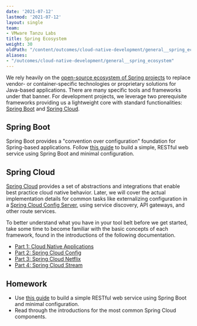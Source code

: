 ```yaml
---
date: '2021-07-12'
lastmod: '2021-07-12'
layout: single
team:
- VMware Tanzu Labs
title: Spring Ecosystem
weight: 30
oldPath: "/content/outcomes/cloud-native-development/general__spring_ecosystem.md"
aliases:
- "/outcomes/cloud-native-development/general__spring_ecosystem"
---
```


We rely heavily on the [open-source ecosystem of Spring projects](https://spring.io/) to replace vendor- or container-specific technologies or proprietary solutions for Java-based applications. There are many specific tools and frameworks under that banner. For development projects, we leverage two prerequisite frameworks providing us a lightweight core with standard functionalities: [Spring Boot](https://spring.io/projects/spring-boot) and [Spring Cloud](http://projects.spring.io/spring-cloud/).

## Spring Boot

Spring Boot provides a "convention over configuration" foundation for Spring-based applications. Follow [this guide](https://spring.io/guides/gs/spring-boot/) to build a simple, RESTful web service using Spring Boot and minimal configuration.

## Spring Cloud

[Spring Cloud](http://projects.spring.io/spring-cloud/) provides a set of abstractions and integrations that enable best practice cloud native behavior. Later, we will cover the actual implementation details for common tasks like externalizing configuration in a [Spring Cloud Config Server](https://cloud.spring.io/spring-cloud-config/reference/html/#_spring_cloud_config_server), using service discovery, API gateways, and other route services.

To better understand what you have in your tool belt before we get started, take some time to become familiar with the basic concepts of each framework, found in the introductions of the following documentation.

* [Part 1: Cloud Native Applications](https://cloud.spring.io/spring-cloud-static/spring-cloud.html#_cloud_native_applications)
* [Part 2: Spring Cloud Config](https://cloud.spring.io/spring-cloud-static/spring-cloud.html#_spring_cloud_config)
* [Part 3: Spring Cloud Netflix](https://cloud.spring.io/spring-cloud-static/spring-cloud.html#_spring_cloud_netflix) 
* [Part 4: Spring Cloud Stream](https://cloud.spring.io/spring-cloud-static/spring-cloud.html#_spring_cloud_stream)

## Homework

- Use [this guide](https://spring.io/guides/gs/spring-boot/) to build a simple RESTful web service using Spring Boot and minimal configuration.
- Read through the introductions for the most common Spring Cloud components.